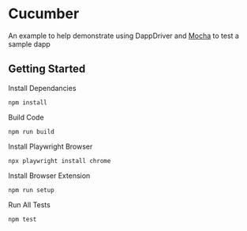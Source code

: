 # Cucumber

An example to help demonstrate using DappDriver and [Mocha](https://github.com/mochajs/mocha) to test a sample dapp

## Getting Started

Install Dependancies

```
npm install
```

Build Code

```
npm run build
```

Install Playwright Browser

```
npx playwright install chrome
```

Install Browser Extension

```
npm run setup
```

Run All Tests

```
npm test
```
